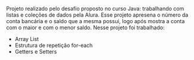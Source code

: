 Projeto realizado pelo desafio proposto no curso Java: trabalhando com listas e coleções de dados pela Alura.
Esse projeto apresena o número da conta bancária e o saldo que a mesma possui, logo após mostra a conta com o maior e com o menor saldo.
Nesse projeto foi trabalhado:
- Array List
- Estrutura de repetição for-each
- Getters e Setters
